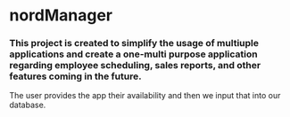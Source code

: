 # nordManager

### This project is created to simplify the usage of multiuple applications and create a one-multi purpose application regarding employee scheduling, sales reports, and other features coming in the future.

The user provides the app their availability and then we input that into our database.
